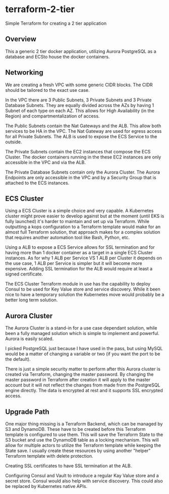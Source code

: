 # terraform-2-tier
Simple Terraform for creating a 2 tier application

## Overview

This a generic 2 tier docker application, utilizing Aurora PostgreSQL as a database and ECSto house 
the docker containers.

## Networking

We are creating a fresh VPC with some generic CIDR blocks. The CIDR should be tailored to the exact 
use case.

In the VPC there are 3 Public Subnets, 3 Private Subnets and 3 Private Database Subnets. They are 
equally divided across the AZs by having 1 Subnet of each type on each AZ. This allows for High 
Availability (in the Region) and compartmentalization of access.

The Public Subnets contain the Nat Gateways and the ALB. This allow both services to be HA in the 
VPC. The Nat Gateway are used for egress access for all Private Subnets. The ALB is used to expose 
the ECS Service to the outside. 

The Private Subnets contain the EC2 instances that compose the ECS Cluster. The docker containers 
running in the these EC2 instances are only accessible in the VPC and via the ALB.

The Private Database Subnets contain only the Aurora Cluster. The Aurora Endpoints are only 
accessible in the VPC and by a Security Group that is attached to the ECS instances.

## ECS Cluster

Using a ECS Cluster is a simple choice and very capable. A Kubernetes cluster might prove easier to 
develop against but at the moment (until EKS is fully launched) it's harder to maintain and set up 
via Terraform. While outputting a kops configuration to a Terraform template would make for an 
almost full Terraform solution, that approach makes for a complex solution that requires another 
automation tool like Bash, Python, etc. 

Using a ALB to expose a ECS Service allows for SSL termination and for having more than 1 docker 
container as a target in a single ECS Cluster instances. As for why 1 ALB per Service VS 1 ALB per 
Cluster it depends on the use case, 1 ALB per Service is simpler but it will become more expensive. 
Adding SSL termination for the ALB would require at least a signed certificate.

The ECS Cluster Terraform module in use has the capability to deploy Consul to be used for Key 
Value store and service discovery. While it been nice to have a temporary solution the Kubernetes 
move would probably be a better long term solution.

## Aurora Cluster

The Aurora Cluster is a stand-in for a use case dependant solution, while been a fully managed 
solution which is simple to implement and powerful. Aurora is easily scaled.

I picked PostgreSQL just because I have used in the pass, but using MySQL would be a matter of 
changing a variable or two (if you want the port to be the default).

There is just a simple security matter to perform after this Aurora cluster is created via 
Terraform, changing the master password. By changing the master password in Terraform after 
creation it will apply to the master account but it will not reflect the changes from made from the 
PostgreSQL engine directly. The data is encrypted at rest and it supports SSL encrypted access.

## Upgrade Path

One major thing missing is a Terraform Backend, which can be managed by S3 and DynamoDB. These have 
to be created before this Terraform template is configured to use them. This will save the 
Terraform State to the S3 bucket and use the DynamoDB table as a locking mechanism. This will allow 
for multiple actors to utilize the Terraform template while keeping the State save. I usually 
create these resources by using another "helper" Terraform template with delete protection.

Creating SSL certificates to have SSL termination at the ALB.

Configuring Consul and Vault to introduce a regular Kay Value store and a secret store. Consul would
also help with service discovery. This could also be replaced by Kubernetes native APIs.